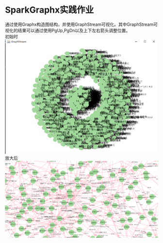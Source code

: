 # SparkGraphx实践作业
通过使用Graphx构造图结构，并使用GraphStream可视化。其中GraphStream可视化的结果可以通过使用PgUp,PgDn以及上下左右箭头调整位置。
<br/>初始时<br/>
![](https://github.com/heixiaofeng/SparkGraphx/raw/master/1.png)
<br/>放大后<br/>
![](https://github.com/heixiaofeng/SparkGraphx/raw/master/2.png)

